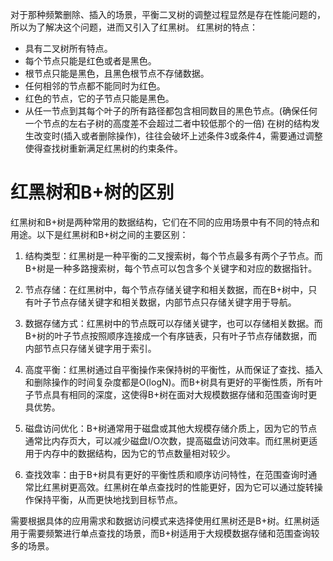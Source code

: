 对于那种频繁删除、插入的场景，平衡二叉树的调整过程显然是存在性能问题的，所以为了解决这个问题，进而又引入了红黑树。
红黑树的特点：
- 具有二叉树所有特点。
- 每个节点只能是红色或者是黑色。
- 根节点只能是黑色，且黑色根节点不存储数据。
- 任何相邻的节点都不能同时为红色。
- 红色的节点，它的子节点只能是黑色。
- 从任一节点到其每个叶子的所有路径都包含相同数目的黑色节点。(确保任何一个节点的左右子树的高度差不会超过二者中较低那个的一倍)
在树的结构发生改变时(插入或者删除操作)，往往会破坏上述条件3或条件4，需要通过调整使得查找树重新满足红黑树的约束条件。

# 红黑树和B+树的区别
红黑树和B+树是两种常用的数据结构，它们在不同的应用场景中有不同的特点和用途。以下是红黑树和B+树之间的主要区别：

1. 结构类型：红黑树是一种平衡的二叉搜索树，每个节点最多有两个子节点。而B+树是一种多路搜索树，每个节点可以包含多个关键字和对应的数据指针。

2. 节点存储：在红黑树中，每个节点存储关键字和相关数据，而在B+树中，只有叶子节点存储关键字和相关数据，内部节点只存储关键字用于导航。

3. 数据存储方式：红黑树中的节点既可以存储关键字，也可以存储相关数据。而B+树的叶子节点按照顺序连接成一个有序链表，只有叶子节点存储数据，而内部节点只存储关键字用于索引。

4. 高度平衡：红黑树通过自平衡操作来保持树的平衡性，从而保证了查找、插入和删除操作的时间复杂度都是O(logN)。而B+树具有更好的平衡性质，所有叶子节点具有相同的深度，这使得B+树在面对大规模数据存储和范围查询时更具优势。

5. 磁盘访问优化：B+树通常用于磁盘或其他大规模存储介质上，因为它的节点通常比内存页大，可以减少磁盘I/O次数，提高磁盘访问效率。而红黑树更适用于内存中的数据结构，因为它的节点数量相对较少。

6. 查找效率：由于B+树具有更好的平衡性质和顺序访问特性，在范围查询时通常比红黑树更高效。红黑树在单点查找时的性能更好，因为它可以通过旋转操作保持平衡，从而更快地找到目标节点。

需要根据具体的应用需求和数据访问模式来选择使用红黑树还是B+树。红黑树适用于需要频繁进行单点查找的场景，而B+树适用于大规模数据存储和范围查询较多的场景。